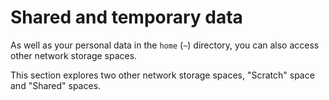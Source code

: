 # Shared and temporary data

As well as your personal data in the `home` \(`~`\) directory, you can also access other network storage spaces.

This section explores two other network storage spaces, "Scratch" space and "Shared" spaces.

